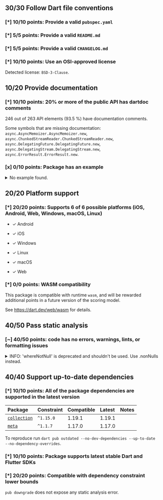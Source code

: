 ## 30/30 Follow Dart file conventions

### [*] 10/10 points: Provide a valid `pubspec.yaml`

### [*] 5/5 points: Provide a valid `README.md`

### [*] 5/5 points: Provide a valid `CHANGELOG.md`

### [*] 10/10 points: Use an OSI-approved license

Detected license: `BSD-3-Clause`.


## 10/20 Provide documentation

### [*] 10/10 points: 20% or more of the public API has dartdoc comments

246 out of 263 API elements (93.5 %) have documentation comments.

Some symbols that are missing documentation: `async.AsyncMemoizer.AsyncMemoizer.new`, `async.ChunkedStreamReader.ChunkedStreamReader.new`, `async.DelegatingFuture.DelegatingFuture.new`, `async.DelegatingStream.DelegatingStream.new`, `async.ErrorResult.ErrorResult.new`.

### [x] 0/10 points: Package has an example

<details>
<summary>
No example found.
</summary>

See [package layout](https://dart.dev/tools/pub/package-layout#examples) guidelines on how to add an example.
</details>


## 20/20 Platform support

### [*] 20/20 points: Supports 6 of 6 possible platforms (**iOS**, **Android**, **Web**, **Windows**, **macOS**, **Linux**)

* ✓ Android

* ✓ iOS

* ✓ Windows

* ✓ Linux

* ✓ macOS

* ✓ Web

### [*] 0/0 points: WASM compatibility

This package is compatible with runtime `wasm`, and will be rewarded additional points in a future version of the scoring model.

See https://dart.dev/web/wasm for details.


## 40/50 Pass static analysis

### [~] 40/50 points: code has no errors, warnings, lints, or formatting issues

<details>
<summary>
INFO: 'whereNotNull' is deprecated and shouldn't be used. Use .nonNulls instead.
</summary>

`lib/src/stream_group.dart:242:10`

```
    ╷
242 │         .whereNotNull()
    │          ^^^^^^^^^^^^
    ╵
```

To reproduce make sure you are using the [lints_core](https://pub.dev/packages/lints) and run `dart analyze lib/src/stream_group.dart`
</details>


## 40/40 Support up-to-date dependencies

### [*] 10/10 points: All of the package dependencies are supported in the latest version

|Package|Constraint|Compatible|Latest|Notes|
|:-|:-|:-|:-|:-|
|[`collection`]|`^1.15.0`|1.19.1|1.19.1||
|[`meta`]|`^1.1.7`|1.17.0|1.17.0||

To reproduce run `dart pub outdated --no-dev-dependencies --up-to-date --no-dependency-overrides`.

[`collection`]: https://pub.dev/packages/collection
[`meta`]: https://pub.dev/packages/meta

### [*] 10/10 points: Package supports latest stable Dart and Flutter SDKs

### [*] 20/20 points: Compatible with dependency constraint lower bounds

`pub downgrade` does not expose any static analysis error.

